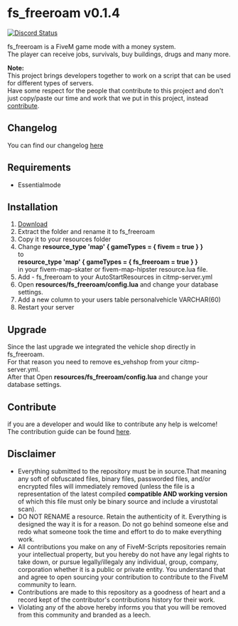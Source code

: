 # fs_freeroam v0.1.4
<a href="https://discord.gg/eNJraMf"><img alt="Discord Status" src="https://discordapp.com/api/guilds/285462938691567627/widget.png"></a>

fs_freeroam is a FiveM game mode with a money system.  
The player can receive jobs, survivals, buy buildings, drugs and many more.

 **Note:**   
This project brings developers together to work on a script that can be used for different types of servers.  
Have some respect for the people that contribute to this project and don't just copy/paste our time and work that we put in this project, instead [contribute](CONTRIBUTING.MD).

## Changelog
You can find our changelog [here](CHANGELOG.md)

## Requirements
- Essentialmode

## Installation
1. [Download](https://github.com/FiveM-Scripts/fs_freeroam/archive/master.zip)
2. Extract the folder and rename it to fs_freeroam
3. Copy it to your resources folder
4. Change **resource_type 'map' { gameTypes = { fivem = true } }**   
to    
**resource_type 'map' { gameTypes = { fs_freeroam = true } }**  
in your fivem-map-skater or fivem-map-hipster resource.lua file.
5. Add - fs_freeroam to your AutoStartResources in citmp-server.yml
6. Open **resources/fs_freeroam/config.lua** and change your database settings.
7. Add a new column to your users table personalvehicle VARCHAR(60)
8. Restart your server

## Upgrade
Since the last upgrade we integrated the vehicle shop directly in fs_freeroam.   
For that reason you need to remove es_vehshop from your citmp-server.yml.   
After that Open **resources/fs_freeroam/config.lua** and change your database settings.   

## Contribute
if you are a developer and  would like to contribute any help is welcome!   
The contribution guide can be found [here](CONTRIBUTING.MD).

## Disclaimer
- Everything submitted to the repository must be in source.That meaning any soft of obfuscated files, binary files, passworded files, and/or encrypted files will immediately removed (unless the file is a representation of the latest compiled **compatible AND working version** of which this file must only be binary source and include a virustotal scan).
- DO NOT RENAME a resource. Retain the authenticity of it. Everything is designed the way it is for a reason. Do not go behind someone else and redo what someone took the time and effort to do to make everything work.
- All contributions you make on any of FiveM-Scripts repositories remain your intellectual property, but you hereby do not have any legal rights to take down, or pursue legally/illegaly any individual, group, company, corporation whether it is a public or private entity. You understand that and agree to open sourcing your contribution to contribute to the FiveM community to learn.
- Contributions are made to this repository as a goodness of heart and a record kept of the contributor's contributions history for their work.
- Violating any of the above hereby informs you that you will be removed from this community and branded as a leech.

